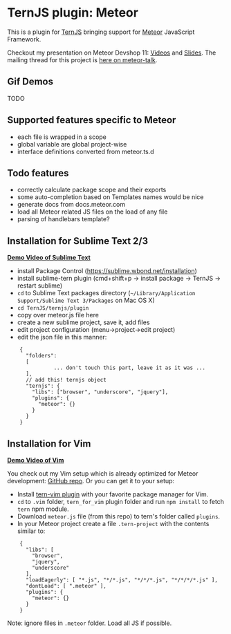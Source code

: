 TernJS plugin: Meteor
===

This is a plugin for [TernJS](http://ternjs.net) bringing support for
[Meteor](https://www.meteor.com) JavaScript Framework.

Checkout my presentation on Meteor Devshop 11: [Videos](https://www.youtube.com/watch?v=Lqcs6hPOcFw#t=6227) and [Slides](https://slid.es/slavakim/meteor).
The mailing thread for this project is [here on meteor-talk](https://groups.google.com/forum/#!searchin/meteor-talk/tern/meteor-talk/b_yGWIqXl7Y/UYsGCGLWu7sJ).

Gif Demos
---

TODO

Supported features specific to Meteor
---

- each file is wrapped in a scope
- global variable are global project-wise
- interface definitions converted from meteor.ts.d

Todo features
---

- correctly calculate package scope and their exports
- some auto-completion based on Templates names would be nice
- generate docs from docs.meteor.com
- load all Meteor related JS files on the load of any file
- parsing of handlebars template?


Installation for Sublime Text 2/3
---

**[Demo Video of Sublime Text](https://www.youtube.com/watch?v=5cAHxpNEHTc)**

- install Package Control (https://sublime.wbond.net/installation)
- install sublime-tern plugin (cmd+shift+p -> install package -> TernJS -> restart sublime)
- `cd` to Sublime Text packages directory (`~/Library/Application Support/Sublime Text 3/Packages` on Mac OS X)
- `cd TernJS/ternjs/plugin`
- copy over meteor.js file here
- create a new sublime project, save it, add files
- edit project configuration (menu->project->edit project)
- edit the json file in this manner:

```
    {
      "folders":
      [
               ... don't touch this part, leave it as it was ...
      ],
      // add this! ternjs object
      "ternjs": {
        "libs": ["browser", "underscore", "jquery"],
        "plugins": {
          "meteor": {}
        }
      }
    }
```

Installation for Vim
---

**[Demo Video of Vim](https://www.youtube.com/watch?v=TIE9ZOqlvFo)**

You check out my Vim setup which is already optimized for Meteor development:
[GitHub repo](https://github.com/Slava/vimrc). Or you can get it to your setup:

- Install [tern-vim plugin](https://github.com/marijnh/tern_for_vim) with your
  favorite package manager for Vim.
- `cd` to `.vim` folder, `tern_for_vim` plugin folder and run `npm install` to
  fetch `tern` npm module.
- Download `meteor.js` file (from this repo) to tern's folder called `plugins`.
- In your Meteor project create a file `.tern-project` with the contents similar
  to:

```
    {
      "libs": [
        "browser",
        "jquery",
        "underscore"
      ],
      "loadEagerly": [ "*.js", "*/*.js", "*/*/*.js", "*/*/*/*.js" ],
      "dontLoad": [ ".meteor" ],
      "plugins": {
        "meteor": {}
      }
    }
```

Note: ignore files in `.meteor` folder. Load all JS if possible.


